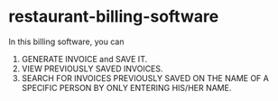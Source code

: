 # restaurant-billing-software
In this billing software, you can 
1. GENERATE INVOICE and SAVE IT.
2. VIEW PREVIOUSLY SAVED INVOICES.
3. SEARCH FOR INVOICES PREVIOUSLY SAVED ON THE NAME OF A SPECIFIC PERSON BY ONLY ENTERING HIS/HER NAME.
